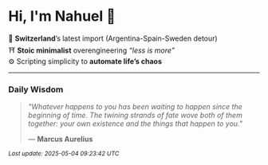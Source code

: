 # Hi, I'm Nahuel :tiger:

📍 **Switzerland**’s latest import (Argentina-Spain-Sweden detour)  
⛩️ **Stoic minimalist** overengineering *“less is more”*  
⚙️ Scripting simplicity to **automate life’s chaos**

---

### Daily Wisdom
> _"Whatever happens to you has been waiting to happen since the beginning of time. The twining strands of fate wove both of them together: your own existence and the things that happen to you."_  
>
> — **Marcus Aurelius**

<sub>*Last update: 2025-05-04 09:23:42 UTC*</sub>

